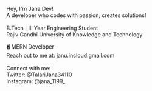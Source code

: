 Hey, I'm Jana Dev!
 <br>
A developer who codes with passion, creates solutions! <br> 
<br>
B.Tech | III Year Engineering Student <br>
Rajiv Gandhi University of Knowledge and Technology
<br>

🖥 MERN Developer <br>
Reach out to me at: janu.incloud.gmail.com <br>
<br>
Connect with me: <br>
Twitter: @TalariJana34110 <br>
Instagram: @jana_1199_ <br>
